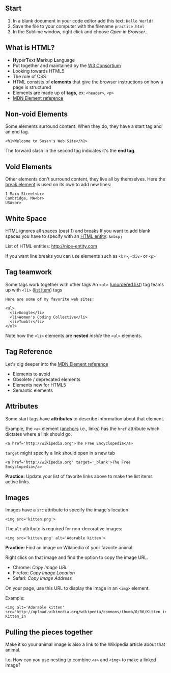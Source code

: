 ## Start
1. In a blank document in your code editor add this text: `Hello World!`
2. Save the file to your computer with the filename `practice.html`
3. In the Sublime window, right click and choose *Open in Browser...*





## What is HTML?
* **H**yper**T**ext **M**arkup **L**anguage
* Put together and maintained by the [W3 Consortium](http://www.w3.org/)
* Looking towards HTML5
* The role of CSS
* HTML consists of **elements** that give the browser instructions on how a page is structured
* Elements are made up of **tags**, ex: `<header>`, `<p>`
* [MDN Element reference](https://developer.mozilla.org/en-US/docs/Web/HTML/Element?redirectlocale=en-US&redirectslug=HTML%2FElement)




## Non-void Elements
Some elements surround content. When they do, they have a start tag and an end tag.
	
	<h1>Welcome to Susan's Web Site</h1>

The forward slash in the second tag indicates it's the **end tag**.




## Void Elements
Other elements don't surround content, they live all by themselves.
Here the [break element](https://developer.mozilla.org/en-US/docs/Web/HTML/Element/br) is used on its own to add new lines:

	1 Main Street<br>
	Cambridge, MA<br>
	USA<br>



	
## White Space
HTML ignores all spaces (past 1) and breaks
If you want to add blank spaces you have to specify with an [HTML entity](http://www.w3schools.com/tags/ref_entities.asp): `&nbsp;`

List of HTML entities: <http://nice-entity.com>

If you want line breaks you can use elements such as `<br>`, `<div>` or `<p>`




## Tag teamwork
Some tags work together with other tags
An `<ul>` ([unordered list](https://developer.mozilla.org/en-US/docs/Web/HTML/Element/ul)) tag teams up with `<li>` ([list item](https://developer.mozilla.org/en-US/docs/Web/HTML/Element/li)) tags

	Here are some of my favorite web sites:

	<ul>
	  <li>Google</li>
	  <li>Women's Coding Collective</li>
	  <li>Tumblr</li>
	</ul>

Note how the `<li>` elements are __nested__ *inside* the `<ul>` elements.





## Tag Reference

Let's dig deeper into the [MDN Element reference](https://developer.mozilla.org/en-US/docs/Web/HTML/Element?redirectlocale=en-US&redirectslug=HTML%2FElement)

* Elements to avoid
* Obsolete / deprecated elements
* Elements new for HTML5
* Semantic elements




## Attributes
Some start tags have **attributes** to describe information about that element.

Example, the `<a>` element ([anchors](https://developer.mozilla.org/en-US/docs/Web/HTML/Element/a) i.e., links) has the `href` attribute which dictates where a link should go.

~~~~
<a href='http://wikipedia.org'>The Free Encyclopedia</a>
~~~~

`target` might specify a link should open in a new tab

~~~~
<a href='http://wikipedia.org' target='_blank'>The Free Encyclopedia</a>
~~~~

__Practice:__ Update your list of favorite links above to make the list items active links.




## Images

Images have a `src` attribute to specify the image's location

~~~~
<img src='kitten.png'>
~~~~

The `alt` attribute is required for non-decorative images:

~~~~
<img src='kitten.png' alt='Adorable kitten'>
~~~~


**Practice:** Find an image on Wikipedia of your favorite animal.

Right click on that image and find the option to copy the image URL. 

* Chrome: *Copy Image URL* 
* Firefox: *Copy Image Location*
* Safari: *Copy Image Address*

On your page, use this URL to display the image in an `<img>` element.

Example:

	<img alt='Adorable kitten' src='http://upload.wikimedia.org/wikipedia/commons/thumb/0/06/Kitten_in_Rizal_Park%2C_Manila.jpg/340px-Kitten_in




## Pulling the pieces together

Make it so your animal image is also a link to the Wikipedia article about that animal.

I.e. How can you use nesting to combine `<a>` and `<img>` to make a linked image?


